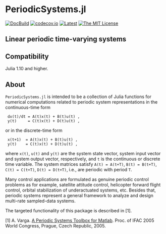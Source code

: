 # PeriodicSystems.jl

<!-- [![DOI](https://zenodo.org/badge/DOI/10.5281/zenodo.4568159.svg)](https://doi.org/10.5281/zenodo.4568159) -->
[![DocBuild](https://github.com/andreasvarga/PeriodicSystems.jl/workflows/CI/badge.svg)](https://github.com/andreasvarga/PeriodicSystems.jl/actions)
[![codecov.io](https://codecov.io/gh/andreasvarga/PeriodicSystems.jl/coverage.svg?branch=master)](https://codecov.io/gh/andreasvarga/PeriodicSystems.jl?branch=master)
[![Latest](https://img.shields.io/badge/docs-latest-blue.svg)](https://andreasvarga.github.io/PeriodicSystems.jl/dev/)
[![The MIT License](https://img.shields.io/badge/license-MIT-brightgreen.svg?style=flat-square)](https://github.com/andreasvarga/PeriodicSystems.jl/blob/master/LICENSE.md)

## Linear periodic time-varying systems 

## Compatibility

Julia 1.10 and higher.

<!-- ## How to install

````JULIA
pkg> add PeriodicSystems
pkg> test PeriodicSystems
```` -->

## About

`PeriodicSystems.jl` is intended to be a collection of Julia functions for numerical computations related to periodic system representations in the continuous-time form

     dx(t)/dt = A(t)x(t) + B(t)u(t) ,
     y(t)     = C(t)x(t) + D(t)u(t) ,

or in the discrete-time form

     x(t+1)  = A(t)x(t) + B(t)u(t) ,
     y(t)    = C(t)x(t) + D(t)u(t) ,

where `x(t)`, `u(t)` and `y(t)` are the system state vector, system input vector and system output vector, respectively, and `t` is the continuous or discrete time variable. The system matrices satisfy `A(t) = A(t+T)`, `B(t) = B(t+T)`, `C(t) = C(t+T)`, `D(t) = D(t+T)`,  i.e., are periodic with period `T`. 

Many control applications are formulated as genuine
periodic control problems as for example, satellite attitude control, helicopter forward flight control, orbital stabilization of underactuated systems, etc. Besides
that, periodic systems represent a general framework to analyze and design multi-rate sampled-data systems. 

The targeted functionality of this package is described in [1].

[1] A. Varga. [A Periodic Systems Toolbox for Matlab](https://elib.dlr.de/12283/1/varga_ifac2005p1.pdf). Proc. of IFAC 2005 World Congress, Prague, Czech Republic, 2005.

